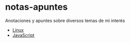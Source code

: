 # notas-apuntes
Anotaciones y apuntes sobre diversos temas de mi interés

- [Linux](/Linux "Linux")
- [JavaScript](/JavaScript "JavaScript")
